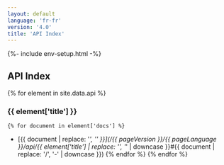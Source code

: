 ```yaml
---
layout: default
language: 'fr-fr'
version: '4.0'
title: 'API Index'
---
```

{%- include env-setup.html -%}
## API Index
{% for element in site.data.api %}
### {{ element['title'] }}
    {% for document in element['docs'] %}
* [{{ document | replace: '_', '\' }}](/{{ pageVersion }}/{{ pageLanguage }}/api/{{ element['title'] | replace: '\', '_' | downcase }}#{{ document | replace: '/', '-' | downcase }})
    {% endfor %}
{% endfor %}
